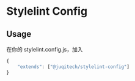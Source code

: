 # Stylelint Config

## Usage

在你的 stylelint.config.js，加入

```js
{
    "extends": ["@juqitech/stylelint-config"]
}
```
